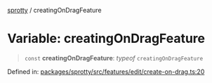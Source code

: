 
[sprotty](../globals) / creatingOnDragFeature

# Variable: creatingOnDragFeature

> `const` **creatingOnDragFeature**: *typeof* `creatingOnDragFeature`

Defined in: [packages/sprotty/src/features/edit/create-on-drag.ts:20](https://github.com/eclipse-sprotty/sprotty/blob/f9b2433481cc27a1ac0c92d525a92039ae7f6c76/packages/sprotty/src/features/edit/create-on-drag.ts#L20)
